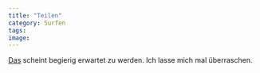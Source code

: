```yaml
---
title: "Teilen"
category: Surfen
tags: 
image: 
---
```


[Das](http://www.allpeers.com/) scheint begierig erwartet zu werden. Ich lasse mich mal überraschen.